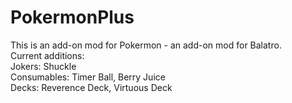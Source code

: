 # PokermonPlus
This is an add-on mod for Pokermon - an add-on mod for Balatro.<br/>
Current additions:<br/>
  Jokers: Shuckle<br/>
  Consumables: Timer Ball, Berry Juice<br/>
  Decks: Reverence Deck, Virtuous Deck
